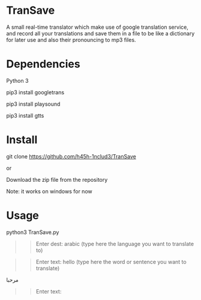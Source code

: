 # TranSave

A small real-time translator which make use of google translation service, and record all your translations and save them in a file to be like a dictionary for later use and also their pronouncing to mp3 files.

# Dependencies
Python 3

pip3 install googletrans

pip3 install playsound

pip3 install gtts

# Install

git clone https://github.com/h45h-1nclud3/TranSave

or 

Download the zip file from the repository

Note: it works on windows for now

# Usage

python3 TranSave.py

>> Enter dest: arabic              (type here the language you want to translate to)

>> Enter text: hello               (type here the word or sentence you want to translate)

مرحبا

>> Enter text:
